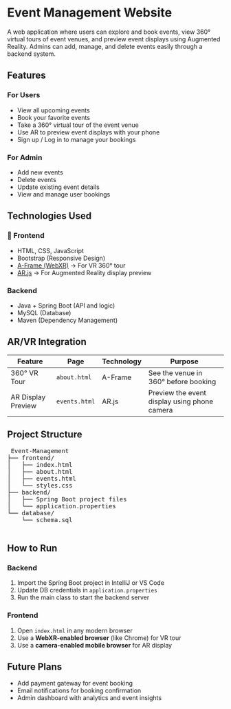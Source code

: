 <h1> Event Management Website</h1>
  <p>A web application where users can explore and book events, view 360° virtual tours of event venues, and preview event displays using Augmented Reality. Admins can add, manage, and delete events easily through a backend system.</p>

  <h2> Features</h2>

  <h3> For Users</h3>
  <ul>
    <li> View all upcoming events</li>
    <li> Book your favorite events</li>
    <li> Take a 360° virtual tour of the event venue</li>
    <li> Use AR to preview event displays with your phone</li>
    <li> Sign up / Log in to manage your bookings</li>
  </ul>

  <h3> For Admin</h3>
  <ul>
    <li> Add new events</li>
    <li> Delete events</li>
    <li> Update existing event details</li>
    <li>View and manage user bookings</li>
  </ul>

  <h2> Technologies Used</h2>

  <h3>🔧 Frontend</h3>
  <ul>
    <li>HTML, CSS, JavaScript</li>
    <li>Bootstrap (Responsive Design)</li>
    <li><a href="https://aframe.io/" target="_blank">A-Frame (WebXR)</a> → For VR 360° tour</li>
    <li><a href="https://github.com/AR-js-org/AR.js" target="_blank">AR.js</a> → For Augmented Reality display preview</li>
  </ul>

  <h3> Backend</h3>
  <ul>
    <li>Java + Spring Boot (API and logic)</li>
    <li>MySQL (Database)</li>
    <li>Maven (Dependency Management)</li>
  </ul>

  <h2> AR/VR Integration</h2>

  <table>
    <thead>
      <tr>
        <th>Feature</th>
        <th>Page</th>
        <th>Technology</th>
        <th>Purpose</th>
      </tr>
    </thead>
    <tbody>
      <tr>
        <td>360° VR Tour</td>
        <td><code>about.html</code></td>
        <td>A-Frame</td>
        <td>See the venue in 360° before booking</td>
      </tr>
      <tr>
        <td>AR Display Preview</td>
        <td><code>events.html</code></td>
        <td>AR.js</td>
        <td>Preview the event display using phone camera</td>
      </tr>
    </tbody>
  </table>

  <h2> Project Structure</h2>
  <pre>
 Event-Management
├── frontend/
│   ├── index.html
│   ├── about.html
│   ├── events.html
│   └── styles.css
├── backend/
│   ├── Spring Boot project files
│   └── application.properties
└── database/
    └── schema.sql
  </pre>

  <h2> How to Run</h2>

  <h3> Backend</h3>
  <ol>
    <li>Import the Spring Boot project in IntelliJ or VS Code</li>
    <li>Update DB credentials in <code>application.properties</code></li>
    <li>Run the main class to start the backend server</li>
  </ol>

  <h3> Frontend</h3>
  <ol>
    <li>Open <code>index.html</code> in any modern browser</li>
    <li>Use a <strong>WebXR-enabled browser</strong> (like Chrome) for VR tour</li>
    <li>Use a <strong>camera-enabled mobile browser</strong> for AR display</li>
  </ol>

  <h2> Future Plans</h2>
  <ul>
    <li> Add payment gateway for event booking</li>
    <li> Email notifications for booking confirmation</li>
    <li> Admin dashboard with analytics and event insights</li>
  </ul>

